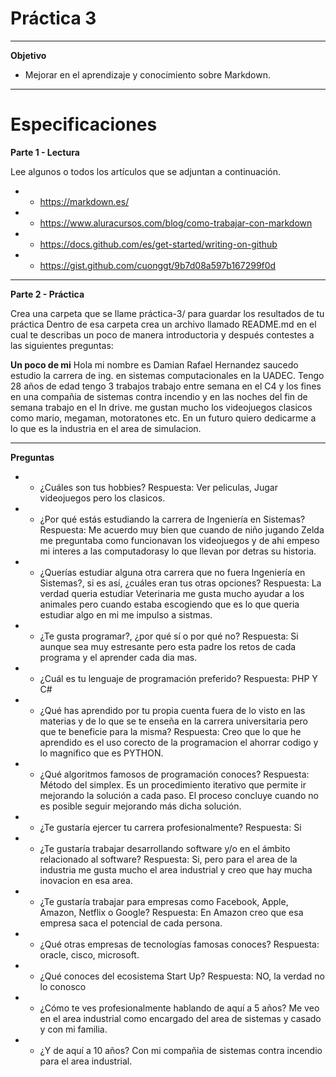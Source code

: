 # Práctica 3
_______________

**Objetivo**
- Mejorar en el aprendizaje y conocimiento sobre Markdown.
_______________

# Especificaciones

**Parte 1 - Lectura** 

Lee algunos o todos los artículos que se adjuntan a continuación.

- * https://markdown.es/
- * https://www.aluracursos.com/blog/como-trabajar-con-markdown
- * https://docs.github.com/es/get-started/writing-on-github
- * https://gist.github.com/cuonggt/9b7d08a597b167299f0d

_______________

**Parte 2 - Práctica**

Crea una carpeta que se llame práctica-3/ para guardar los resultados de tu práctica
Dentro de esa carpeta crea un archivo llamado README.md en el cual te describas un poco de manera introductoria y después contestes a las siguientes preguntas: 

**Un poco de mi**
Hola mi nombre es Damian Rafael Hernandez saucedo estudio la carrera de ing. en sistemas computacionales en la UADEC.
Tengo 28 años de edad tengo 3 trabajos trabajo entre semana en el C4 y los fines en una compañia de sistemas contra incendio y en las noches del fin de semana trabajo en el In drive.
me gustan mucho los videojuegos clasicos como mario, megaman, motoratones etc.
En un futuro quiero dedicarme a lo que es la industria en el area de simulacion.
_________________


**Preguntas**

- * ¿Cuáles son tus hobbies?
Respuesta: Ver peliculas, Jugar videojuegos pero los clasicos.

- * ¿Por qué estás estudiando la carrera de Ingeniería en Sistemas?
Respuesta: Me acuerdo muy bien que cuando de niño jugando Zelda me preguntaba como funcionavan los videojuegos y de ahi empeso mi interes a las computadorasy lo que llevan por detras su historia.

- * ¿Querías estudiar alguna otra carrera que no fuera Ingeniería en Sistemas?, si es así, ¿cuáles eran tus otras opciones?
Respuesta: La verdad queria estudiar Veterinaria me gusta mucho ayudar a los animales pero cuando estaba escogiendo que es lo que queria estudiar algo en mi me impulso a sistmas.

- * ¿Te gusta programar?, ¿por qué sí o por qué no?
Respuesta: Si aunque sea muy estresante pero esta padre los retos de cada programa y el aprender cada dia mas.

- * ¿Cuál es tu lenguaje de programación preferido?
Respuesta: PHP Y C#

- * ¿Qué has aprendido por tu propia cuenta fuera de lo visto en las materias y de lo que se te enseña en la carrera universitaria pero que te beneficie para la misma?
Respuesta: Creo que lo que he aprendido es el uso corecto de la programacion el ahorrar codigo y lo magnifico que es PYTHON. 

- * ¿Qué algoritmos famosos de programación conoces?
Respuesta: Método del simplex. Es un procedimiento iterativo que permite ir mejorando la solución a cada paso. El proceso concluye cuando no es posible seguir mejorando más dicha solución.

- * ¿Te gustaría ejercer tu carrera profesionalmente?
Respuesta: Si

- * ¿Te gustaría trabajar desarrollando software y/o en el ámbito relacionado al software?
Respuesta: Si, pero para el area de la industria me gusta mucho el area industrial y creo que hay mucha inovacion en esa area.

- * ¿Te gustaría trabajar para empresas como Facebook, Apple, Amazon, Netflix o Google?
Respuesta: En Amazon creo que esa empresa saca el potencial de cada persona.

- * ¿Qué otras empresas de tecnologías famosas conoces?
Respuesta: oracle, cisco, microsoft.

- * ¿Qué conoces del ecosistema Start Up?
Respuesta: NO, la verdad no lo conosco

- * ¿Cómo te ves profesionalmente hablando de aquí a 5 años?
Me veo en el area industrial como encargado del area de sistemas y casado y con mi familia.

- * ¿Y de aquí a 10 años?
Con mi compañia de sistemas contra incendio para el area industrial.








